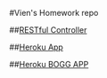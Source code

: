 #Vien's Homework repo

##[RESTful Controller](https://github.com/VienVan/RESTful-Controller)

##[Heroku App](https://sleepy-lake-67324.herokuapp.com/)

##[Heroku BOGG APP](https://sheltered-ridge-54384.herokuapp.com/)
